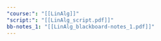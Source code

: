 ```yaml
---
"course:": "[[LinAlg]]"
"script:": "[[LinAlg_script.pdf]]"
bb-notes_1: "[[LinAlg_blackboard-notes_1.pdf]]"
---
```

